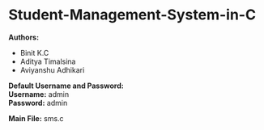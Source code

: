 # Student-Management-System-in-C
**Authors:**
- Binit K.C
- Aditya Timalsina
- Aviyanshu Adhikari

**Default Username and Password:**<br>
**Username:** admin<br>
**Password:** admin

**Main File:** sms.c

